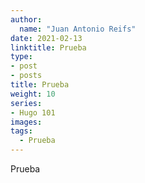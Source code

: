 ```yaml
---
author:
  name: "Juan Antonio Reifs"
date: 2021-02-13
linktitle: Prueba
type:
- post
- posts
title: Prueba
weight: 10
series:
- Hugo 101
images:
tags:
  - Prueba
---
```


Prueba

